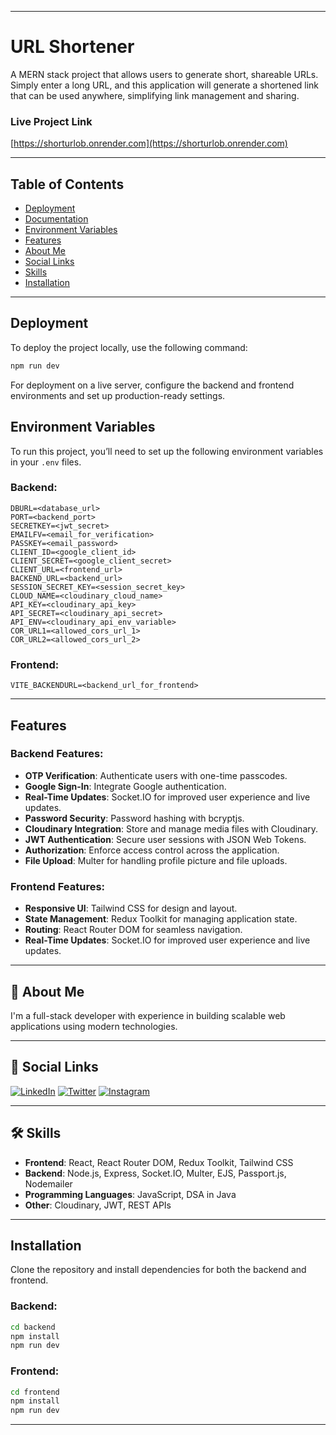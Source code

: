 

---

# URL Shortener

A MERN stack project that allows users to generate short, shareable URLs. Simply enter a long URL, and this application will generate a shortened link that can be used anywhere, simplifying link management and sharing.

### Live Project Link
[https://shorturlob.onrender.com](https://shorturlob.onrender.com)

---

## Table of Contents
- [Deployment](#deployment)
- [Documentation](#documentation)
- [Environment Variables](#environment-variables)
- [Features](#features)
- [About Me](#about-me)
- [Social Links](#-social-links)
- [Skills](#-skills)
- [Installation](#installation)

---

## Deployment

To deploy the project locally, use the following command:

```bash
npm run dev
```

For deployment on a live server, configure the backend and frontend environments and set up production-ready settings.



## Environment Variables

To run this project, you’ll need to set up the following environment variables in your `.env` files.

### Backend:
```plaintext
DBURL=<database_url>
PORT=<backend_port>
SECRETKEY=<jwt_secret>
EMAILFV=<email_for_verification>
PASSKEY=<email_password>
CLIENT_ID=<google_client_id>
CLIENT_SECRET=<google_client_secret>
CLIENT_URL=<frontend_url>
BACKEND_URL=<backend_url>
SESSION_SECRET_KEY=<session_secret_key>
CLOUD_NAME=<cloudinary_cloud_name>
API_KEY=<cloudinary_api_key>
API_SECRET=<cloudinary_api_secret>
API_ENV=<cloudinary_api_env_variable>
COR_URL1=<allowed_cors_url_1>
COR_URL2=<allowed_cors_url_2>
```

### Frontend:
```plaintext
VITE_BACKENDURL=<backend_url_for_frontend>
```

---

## Features

### Backend Features:
- **OTP Verification**: Authenticate users with one-time passcodes.
- **Google Sign-In**: Integrate Google authentication.
- **Real-Time Updates**: Socket.IO for improved user experience and live updates.
- **Password Security**: Password hashing with bcryptjs.
- **Cloudinary Integration**: Store and manage media files with Cloudinary.
- **JWT Authentication**: Secure user sessions with JSON Web Tokens.
- **Authorization**: Enforce access control across the application.
- **File Upload**: Multer for handling profile picture and file uploads.

### Frontend Features:
- **Responsive UI**: Tailwind CSS for design and layout.
- **State Management**: Redux Toolkit for managing application state.
- **Routing**: React Router DOM for seamless navigation.
- **Real-Time Updates**: Socket.IO for improved user experience and live updates.
---

## 🚀 About Me
I'm a full-stack developer with experience in building scalable web applications using modern technologies.

---

## 🔗 Social Links

[![LinkedIn](https://img.shields.io/badge/linkedin-0A66C2?style=for-the-badge&logo=linkedin&logoColor=white)](https://www.linkedin.com/in/om-bhut-ab93972b9?utm_source=share&utm_campaign=share_via&utm_content=profile&utm_medium=android_app)
[![Twitter](https://img.shields.io/badge/twitter-1DA1F2?style=for-the-badge&logo=twitter&logoColor=white)](https://x.com/Om_Bhut1725?t=togZO9AIn7UQTJyuj1sDog&s=08)
[![Instagram](https://img.shields.io/badge/instagram-E4405F?style=for-the-badge&logo=instagram&logoColor=white)](https://instagram.com/Om_Bhut1725)

---

## 🛠 Skills
- **Frontend**: React, React Router DOM, Redux Toolkit, Tailwind CSS
- **Backend**: Node.js, Express, Socket.IO, Multer, EJS, Passport.js, Nodemailer
- **Programming Languages**: JavaScript, DSA in Java
- **Other**: Cloudinary, JWT, REST APIs

---

## Installation

Clone the repository and install dependencies for both the backend and frontend.

### Backend:
```bash
cd backend
npm install
npm run dev
```

### Frontend:
```bash
cd frontend
npm install
npm run dev
```

---

